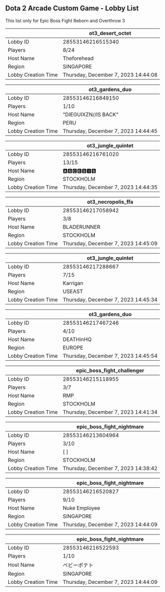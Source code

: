 ## Dota 2 Arcade Custom Game - Lobby List

This list only for Epic Boss Fight Reborn and Overthrow 3

|  | ot3_desert_octet |
| ------ | ------ |
| Lobby ID | 28553146216515340 |
| Players | 8/24 |
| Host Name | Theforehead |
| Region | SINGAPORE |
| Lobby Creation Time | Thursday, December 7, 2023 14:44:08 |


|  | ot3_gardens_duo |
| ------ | ------ |
| Lobby ID | 28553146216849150 |
| Players | 1/10 |
| Host Name | "DIEGUIXZN//IS BACK" |
| Region | PERU |
| Lobby Creation Time | Thursday, December 7, 2023 14:44:45 |


|  | ot3_jungle_quintet |
| ------ | ------ |
| Lobby ID | 28553146216761020 |
| Players | 13/15 |
| Host Name | 🅰🆂🅲🅴🆂🅸🆂 |
| Region | STOCKHOLM |
| Lobby Creation Time | Thursday, December 7, 2023 14:44:35 |


|  | ot3_necropolis_ffa |
| ------ | ------ |
| Lobby ID | 28553146217058942 |
| Players | 3/8 |
| Host Name | BLADERUNNER |
| Region | STOCKHOLM |
| Lobby Creation Time | Thursday, December 7, 2023 14:45:09 |


|  | ot3_jungle_quintet |
| ------ | ------ |
| Lobby ID | 28553146217288667 |
| Players | 7/15 |
| Host Name | Karrigan |
| Region | USEAST |
| Lobby Creation Time | Thursday, December 7, 2023 14:45:34 |


|  | ot3_gardens_duo |
| ------ | ------ |
| Lobby ID | 28553146217467246 |
| Players | 4/10 |
| Host Name | DEATHinHQ |
| Region | EUROPE |
| Lobby Creation Time | Thursday, December 7, 2023 14:45:54 |


|  | epic_boss_fight_challenger |
| ------ | ------ |
| Lobby ID | 28553146215118955 |
| Players | 3/7 |
| Host Name | RMP |
| Region | STOCKHOLM |
| Lobby Creation Time | Thursday, December 7, 2023 14:41:34 |


|  | epic_boss_fight_nightmare |
| ------ | ------ |
| Lobby ID | 28553146213604964 |
| Players | 3/10 |
| Host Name | [                         ] |
| Region | STOCKHOLM |
| Lobby Creation Time | Thursday, December 7, 2023 14:38:42 |


|  | epic_boss_fight_nightmare |
| ------ | ------ |
| Lobby ID | 28553146216520827 |
| Players | 9/10 |
| Host Name | Nuke Employee |
| Region | SINGAPORE |
| Lobby Creation Time | Thursday, December 7, 2023 14:44:09 |


|  | epic_boss_fight_nightmare |
| ------ | ------ |
| Lobby ID | 28553146216522593 |
| Players | 1/10 |
| Host Name | ベビーポテト |
| Region | SINGAPORE |
| Lobby Creation Time | Thursday, December 7, 2023 14:44:09 |


